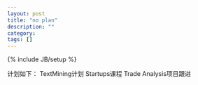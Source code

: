 ```yaml
---
layout: post
title: "no plan"
description: ""
category: 
tags: []
---
```

{% include JB/setup %}

计划如下：
TextMining计划
Startups课程
Trade Analysis项目跟进

